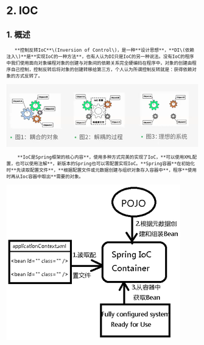 # 2. IOC

##  1. 概述

       **控制反转IoC**\(Inversion of Control\)，是一种**设计思想**，**DI\(依赖注入\)**是**实现IoC的一种方法**，也有人认为DI只是IoC的另一种说法。没有IoC的程序中我们使用面向对象编程对象的创建与对象间的依赖关系完全硬编码在程序中，对象的创建由程序自己控制，控制反转后将对象的创建转移给第三方，个人认为所谓控制反转就是：获得依赖对象的方式反转了。

![](../.gitbook/assets/image%20%2812%29.png)

        **IoC是Spring框架的核心内容**，使用多种方式完美的实现了IoC，**可以使用XML配置，也可以使用注解**，新版本的Spring也可以零配置实现IoC。**Spring容器**在初始化时**先读取配置文件**，**根据配置文件或元数据创建与组织对象存入容器中**，程序**使用时再从Ioc容器中取出**需要的对象。

![&#x6D41;&#x7A0B;](../.gitbook/assets/image%20%2849%29.png)

